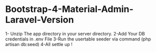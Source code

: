 ﻿# Bootstrap-4-Material-Admin-Laravel-Version
1- Unzip The app directory in your server directory.
2-Add Your DB credentials in .env File
3-Run the usertable seeder via command (php artisan db:seed)
4-All settle up ! 
